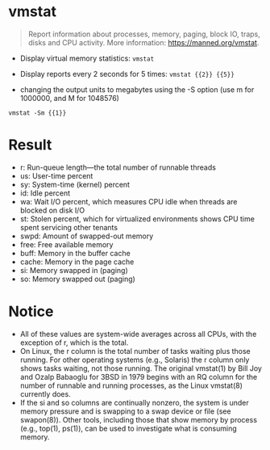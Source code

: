 # vmstat
> Report information about processes, memory, paging, block IO, traps, disks and CPU activity.
> More information: <https://manned.org/vmstat>.
- Display virtual memory statistics:
`vmstat`
- Display reports every 2 seconds for 5 times:
`vmstat {{2}} {{5}}`

- changing the output units to megabytes using the -S option (use m for 1000000, and M for 1048576)

`vmstat -Sm {{1}}`

# Result
- r: Run-queue length—the total number of runnable threads 
- us: User-time percent 
- sy: System-time (kernel) percent 
- id: Idle percent 
- wa: Wait I/O percent, which measures CPU idle when threads are blocked on disk I/O 
- st: Stolen percent, which for virtualized environments shows CPU time spent servicing other tenants
- swpd: Amount of swapped-out memory 
- free: Free available memory 
- buff: Memory in the buffer cache 
- cache: Memory in the page cache 
- si: Memory swapped in (paging) 
- so: Memory swapped out (paging)
# Notice
- All of these values are system-wide averages across all CPUs, with the exception of r, which is the total.
- On Linux, the r column is the total number of tasks waiting plus those running. For other operating systems (e.g., Solaris) the r column only shows tasks waiting, not those running. The original vmstat(1) by Bill Joy and Ozalp Babaoglu for 3BSD in 1979 begins with an RQ column for the number of runnable and running processes, as the Linux vmstat(8) currently does.
- If the si and so columns are continually nonzero, the system is under memory pressure and is swapping to a swap device or file (see swapon(8)). Other tools, including those that show memory by process (e.g., top(1), ps(1)), can be used to investigate what is consuming memory.
